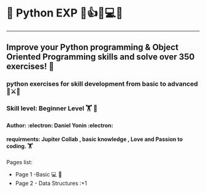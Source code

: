 # 🐍 Python EXP 💯👍💾💻💯
---
##  Improve your Python programming & Object Oriented Programming skills and solve over 350 exercises! 🚀
### python exercises for skill development from basic to advanced 🦟⚔️🐍 
### Skill level: Beginner Level 🏋️ 👾
#### Author: :electron:  Daniel Yonin  :electron: 
#### requirments: Jupiter Collab , basic knowledge , Love and Passion to coding. 🏋️

Pages list:
- Page 1 -Basic 💻 🔌
- Page 2 - Data Structures   :+1
